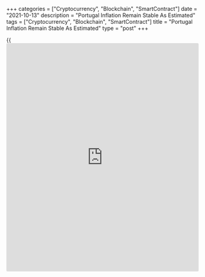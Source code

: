 +++
categories = ["Cryptocurrency", "Blockchain", "SmartContract"]
date = "2021-10-13"
description = "Portugal Inflation Remain Stable As Estimated"
tags = ["Cryptocurrency", "Blockchain", "SmartContract"]
title = "Portugal Inflation Remain Stable As Estimated"
type = "post"
+++

{{<iframe id="large-banner" src="https://www.bounty.group/#slide=1.0" width="100%" height="600" scrolling="no" style="border: 0px solid rgb(216, 221, 230); border-radius: 3px;">}}

Portugal's consumer prices inflation remained stable in September as
initially estimated, final data from Statistics Portugal showed on
Wednesday.

The consumer price index rose 1.5 percent yearly in September, same as
seen in August, as estimated.

The core CPI, which excludes energy and unprocessed food products
components rose 0.9 percent yearly in September, same as in the previous
month, as initially estimated.

On a monthly basis, consumer prices grew 0.9 percent in September, after
a 0.2 percent decrease in the previous month. This was in line with
initial estimate.

The EU measure of harmonized index of consumer price, or HICP, remained
unchanged at 1.3 percent annually in September, as estimated.

On a month-on-month basis, HICP gained 0.8 percent in September, after a
0.1 percent decline in the preceding month. In the initial estimate,
HICP rose 0.9 percent.

For comments and feedback [contact](https://www.playgroundfx.com/contact/): editorial@rtt[news](https://www.letsplayfx.com/blog/forex-news-website/).com

[Economic News][1]

 **What parts of the world are seeing the best (and worst) economic
performances lately? Click[here][2] to check out our [Econ Scorecard][2]
and find out! See up-to-the-moment [ranking](https://www.playgroundfx.com/blog/crypto-exchange-ranking/)s for the best and worst
performers in [GDP][3], [unemployment rate][4], [inflation][5] and much
more.**

   1. www.rtt[news](https://www.letsplayfx.com/blog/forex-news-website/).com/Content/EconomicNews.aspx
   2. www.rtt[news](https://www.letsplayfx.com/blog/forex-news-website/).com/economic-scorecard/world-rank/unemployment-rate/highest-performance.aspx
   3. www.rtt[news](https://www.letsplayfx.com/blog/forex-news-website/).com/economic-scorecard/world-rank/GDP/highest-performance.aspx
   4. www.rtt[news](https://www.letsplayfx.com/blog/forex-news-website/).com/economic-scorecard/world-rank/unemployment-rate/lowest-performance.aspx
   5. www.rtt[news](https://www.letsplayfx.com/blog/forex-news-website/).com/economic-scorecard/world-rank/CPI/highest-performance.aspx
